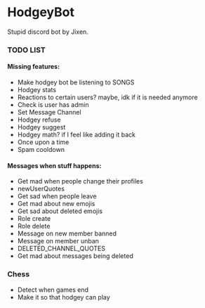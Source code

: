# HodgeyBot
Stupid discord bot by Jixen.

### TODO LIST

#### Missing features:
* Make hodgey bot be listening to SONGS
* Hodgey stats
* Reactions to certain users? maybe, idk if it is needed anymore
* Check is user has admin
* Set Message Channel
* Hodgey refuse
* Hodgey suggest
* Hodgey math? if I feel like adding it back
* Once upon a time
* Spam cooldown

#### Messages when stuff happens:
* Get mad when people change their profiles
* newUserQuotes
* Get sad when people leave
* Get mad about new emojis
* Get sad about deleted emojis
* Role create
* Role delete
* Message on new member banned
* Message on member unban
* DELETED_CHANNEL_QUOTES
* Get mad about messages being deleted

### Chess
* Detect when games end
* Make it so that hodgey can play